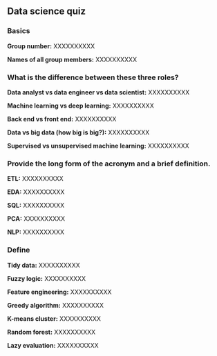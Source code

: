 ## Data science quiz

### Basics

**Group number:** XXXXXXXXXX

**Names of all group members:** XXXXXXXXXX

### What is the difference between these three roles?

**Data analyst vs data engineer vs data scientist:** XXXXXXXXXX

**Machine learning vs deep learning:** XXXXXXXXXX

**Back end vs front end:** XXXXXXXXXX

**Data vs big data (how big is big?):** XXXXXXXXXX

**Supervised vs unsupervised machine learning:** XXXXXXXXXX

### Provide the long form of the acronym and a brief definition.

**ETL:** XXXXXXXXXX

**EDA:** XXXXXXXXXX

**SQL:** XXXXXXXXXX

**PCA:** XXXXXXXXXX

**NLP:** XXXXXXXXXX

### Define

**Tidy data:** XXXXXXXXXX

**Fuzzy logic:** XXXXXXXXXX

**Feature engineering:** XXXXXXXXXX

**Greedy algorithm:** XXXXXXXXXX

**K-means cluster:** XXXXXXXXXX

**Random forest:** XXXXXXXXXX

**Lazy evaluation:** XXXXXXXXXX
